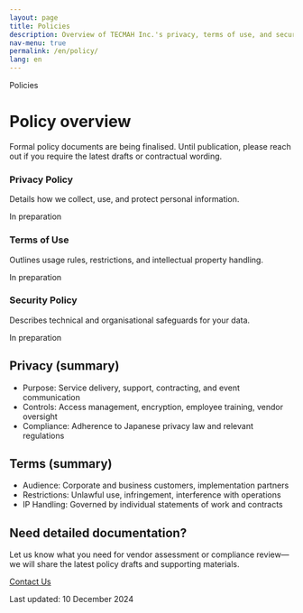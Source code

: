 ```yaml
---
layout: page
title: Policies
description: Overview of TECMAH Inc.'s privacy, terms of use, and security policies
nav-menu: true
permalink: /en/policy/
lang: en
---
```


<div class="container my-5">
  <div class="row justify-content-center mb-5">
    <div class="col-lg-9 text-center">
      <span class="badge-soft">Policies</span>
      <h1 class="section-heading mt-3">Policy overview</h1>
      <p class="lead">Formal policy documents are being finalised. Until publication, please reach out if you require the latest drafts or contractual wording.</p>
    </div>
  </div>

  <div class="row g-4 mb-5">
    <div class="col-md-4">
      <div class="policy-box h-100">
        <h3>Privacy Policy</h3>
        <p class="mb-1">Details how we collect, use, and protect personal information.</p>
        <span class="badge-soft">In preparation</span>
      </div>
    </div>
    <div class="col-md-4">
      <div class="policy-box h-100">
        <h3>Terms of Use</h3>
        <p class="mb-1">Outlines usage rules, restrictions, and intellectual property handling.</p>
        <span class="badge-soft">In preparation</span>
      </div>
    </div>
    <div class="col-md-4">
      <div class="policy-box h-100">
        <h3>Security Policy</h3>
        <p class="mb-1">Describes technical and organisational safeguards for your data.</p>
        <span class="badge-soft">In preparation</span>
      </div>
    </div>
  </div>

  <div class="row g-4 mb-5">
    <div class="col-lg-6">
      <div class="contact-card h-100">
        <h2 class="section-heading">Privacy (summary)</h2>
        <ul>
          <li>Purpose: Service delivery, support, contracting, and event communication</li>
          <li>Controls: Access management, encryption, employee training, vendor oversight</li>
          <li>Compliance: Adherence to Japanese privacy law and relevant regulations</li>
        </ul>
      </div>
    </div>
    <div class="col-lg-6">
      <div class="contact-card h-100">
        <h2 class="section-heading">Terms (summary)</h2>
        <ul>
          <li>Audience: Corporate and business customers, implementation partners</li>
          <li>Restrictions: Unlawful use, infringement, interference with operations</li>
          <li>IP Handling: Governed by individual statements of work and contracts</li>
        </ul>
      </div>
    </div>
  </div>

  <div class="contact-card">
    <h2 class="section-heading mb-3">Need detailed documentation?</h2>
    <p>Let us know what you need for vendor assessment or compliance review—we will share the latest policy drafts and supporting materials.</p>
    <a class="button button-primary mt-3" href="/en/contact/">Contact Us</a>
    <p class="mt-3 mb-0 text-muted">Last updated: 10 December 2024</p>
  </div>
</div>
